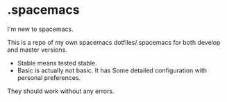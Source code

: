 # .spacemacs

I'm new to spacemacs.

This is a repo of my own spacemacs dotfiles/.spacemacs for both develop and
master versions.

- Stable means tested stable.
- Basic is actually not basic. It has Some detailed configuration with
  personal preferences.

They should work without any errors.
